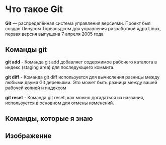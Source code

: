 # Что такое Git

**Git** — распределённая система управления версиями. Проект был создан Линусом Торвальдсом для управления разработкой ядра Linux, первая версия выпущена 7 апреля 2005 года

## Команды git
**git add** - Команда git add добавляет содержимое рабочего каталога в индекс (staging area) для последующего коммита.

**git diff** - Команда git diff используется для вычисления разницы между любыми двумя Git деревьями. Это может быть разница между вашей рабочей копией и индексом

**git reset** - Команда git reset, как можно догадаться из названия, используется в основном для отмены изменений.


## Команды, которые **я знаю**


## Изображение